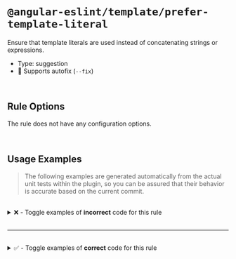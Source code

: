<!--

  DO NOT EDIT.

  This markdown file was autogenerated using a mixture of the following files as the source of truth for its data:
  - ../../src/rules/prefer-template-literal.ts
  - ../../tests/rules/prefer-template-literal/cases.ts

  In order to update this file, it is therefore those files which need to be updated, as well as potentially the generator script:
  - ../../../../tools/scripts/generate-rule-docs.ts

-->

<br>

# `@angular-eslint/template/prefer-template-literal`

Ensure that template literals are used instead of concatenating strings or expressions.

- Type: suggestion
- 🔧 Supports autofix (`--fix`)

<br>

## Rule Options

The rule does not have any configuration options.

<br>

## Usage Examples

> The following examples are generated automatically from the actual unit tests within the plugin, so you can be assured that their behavior is accurate based on the current commit.

<br>

<details>
<summary>❌ - Toggle examples of <strong>incorrect</strong> code for this rule</summary>

<br>

#### Default Config

```json
{
  "rules": {
    "@angular-eslint/template/prefer-template-literal": [
      "error"
    ]
  }
}
```

<br>

#### ❌ Invalid Code

```html
{{ 'pre"fix-' + '-suf\'fix' }}
   ~~~~~~~~~~~~~~~~~~~~~~~~
```

<br>

---

<br>

#### Default Config

```json
{
  "rules": {
    "@angular-eslint/template/prefer-template-literal": [
      "error"
    ]
  }
}
```

<br>

#### ❌ Invalid Code

```html
{{ "pre'fix-" + "-suf\"fix" }}
   ~~~~~~~~~~~~~~~~~~~~~~~~
```

<br>

---

<br>

#### Default Config

```json
{
  "rules": {
    "@angular-eslint/template/prefer-template-literal": [
      "error"
    ]
  }
}
```

<br>

#### ❌ Invalid Code

```html
{{ `prefix-${value}-suffix` + `-prefix2-${value2}-suffix2` }}
   ~~~~~~~~~~~~~~~~~~~~~~~~~~~~~~~~~~~~~~~~~~~~~~~~~~~~~~~
```

<br>

---

<br>

#### Default Config

```json
{
  "rules": {
    "@angular-eslint/template/prefer-template-literal": [
      "error"
    ]
  }
}
```

<br>

#### ❌ Invalid Code

```html
{{ 'pre"fix-' + "-suf'fix" }}
   ~~~~~~~~~~~~~~~~~~~~~~~
```

<br>

---

<br>

#### Default Config

```json
{
  "rules": {
    "@angular-eslint/template/prefer-template-literal": [
      "error"
    ]
  }
}
```

<br>

#### ❌ Invalid Code

```html
{{ 'pre`fix-' + `'pre\`fix"-${value}-"suf\`fix'` }}
   ~~~~~~~~~~~~~~~~~~~~~~~~~~~~~~~~~~~~~~~~~~~~~
```

<br>

---

<br>

#### Default Config

```json
{
  "rules": {
    "@angular-eslint/template/prefer-template-literal": [
      "error"
    ]
  }
}
```

<br>

#### ❌ Invalid Code

```html
{{ "pre'fix-" + '-suf"fix' }}
   ~~~~~~~~~~~~~~~~~~~~~~~
```

<br>

---

<br>

#### Default Config

```json
{
  "rules": {
    "@angular-eslint/template/prefer-template-literal": [
      "error"
    ]
  }
}
```

<br>

#### ❌ Invalid Code

```html
{{ "pre`fix-" + `'pre\`fix"-${value}-"suf\`fix'` }}
   ~~~~~~~~~~~~~~~~~~~~~~~~~~~~~~~~~~~~~~~~~~~~~
```

<br>

---

<br>

#### Default Config

```json
{
  "rules": {
    "@angular-eslint/template/prefer-template-literal": [
      "error"
    ]
  }
}
```

<br>

#### ❌ Invalid Code

```html
<my-component [class]="'prefix-' + myClass | pipe"></my-component>
                       ~~~~~~~~~~~~~~~~~~~
```

<br>

---

<br>

#### Default Config

```json
{
  "rules": {
    "@angular-eslint/template/prefer-template-literal": [
      "error"
    ]
  }
}
```

<br>

#### ❌ Invalid Code

```html
@if (value() + "-suffix" | pipe) {}
     ~~~~~~~~~~~~~~~~~~~
```

<br>

---

<br>

#### Default Config

```json
{
  "rules": {
    "@angular-eslint/template/prefer-template-literal": [
      "error"
    ]
  }
}
```

<br>

#### ❌ Invalid Code

```html
@defer (when value() + '-suffix' | pipe) {}
             ~~~~~~~~~~~~~~~~~~~
```

<br>

---

<br>

#### Default Config

```json
{
  "rules": {
    "@angular-eslint/template/prefer-template-literal": [
      "error"
    ]
  }
}
```

<br>

#### ❌ Invalid Code

```html
@let letValue = value() + '-suffix';
                ~~~~~~~~~~~~~~~~~~~
```

<br>

---

<br>

#### Default Config

```json
{
  "rules": {
    "@angular-eslint/template/prefer-template-literal": [
      "error"
    ]
  }
}
```

<br>

#### ❌ Invalid Code

```html
{{ 'prefix-' + 42 }}
   ~~~~~~~~~~~~~~
```

<br>

---

<br>

#### Default Config

```json
{
  "rules": {
    "@angular-eslint/template/prefer-template-literal": [
      "error"
    ]
  }
}
```

<br>

#### ❌ Invalid Code

```html
{{ 'prefix-' + null }}
   ~~~~~~~~~~~~~~~~
```

<br>

---

<br>

#### Default Config

```json
{
  "rules": {
    "@angular-eslint/template/prefer-template-literal": [
      "error"
    ]
  }
}
```

<br>

#### ❌ Invalid Code

```html
{{ 'prefix-' + undefined }}
   ~~~~~~~~~~~~~~~~~~~~~
```

<br>

---

<br>

#### Default Config

```json
{
  "rules": {
    "@angular-eslint/template/prefer-template-literal": [
      "error"
    ]
  }
}
```

<br>

#### ❌ Invalid Code

```html
{{ 'prefix-' + true }}
   ~~~~~~~~~~~~~~~~
```

<br>

---

<br>

#### Default Config

```json
{
  "rules": {
    "@angular-eslint/template/prefer-template-literal": [
      "error"
    ]
  }
}
```

<br>

#### ❌ Invalid Code

```html
{{ 'prefix-' + value }}
   ~~~~~~~~~~~~~~~~~
```

<br>

---

<br>

#### Default Config

```json
{
  "rules": {
    "@angular-eslint/template/prefer-template-literal": [
      "error"
    ]
  }
}
```

<br>

#### ❌ Invalid Code

```html
{{ 'prefix-' + value() }}
   ~~~~~~~~~~~~~~~~~~~
```

<br>

---

<br>

#### Default Config

```json
{
  "rules": {
    "@angular-eslint/template/prefer-template-literal": [
      "error"
    ]
  }
}
```

<br>

#### ❌ Invalid Code

```html
{{ 'prefix-' + [42] }}
   ~~~~~~~~~~~~~~~~
```

<br>

---

<br>

#### Default Config

```json
{
  "rules": {
    "@angular-eslint/template/prefer-template-literal": [
      "error"
    ]
  }
}
```

<br>

#### ❌ Invalid Code

```html
{{ 'prefix-' + (condition ? 'true' : 'false') }}
   ~~~~~~~~~~~~~~~~~~~~~~~~~~~~~~~~~~~~~~~~~~
```

<br>

---

<br>

#### Default Config

```json
{
  "rules": {
    "@angular-eslint/template/prefer-template-literal": [
      "error"
    ]
  }
}
```

<br>

#### ❌ Invalid Code

```html
{{ 'prefix-' + ('value' | pipe) }}
   ~~~~~~~~~~~~~~~~~~~~~~~~~~~~
```

<br>

---

<br>

#### Default Config

```json
{
  "rules": {
    "@angular-eslint/template/prefer-template-literal": [
      "error"
    ]
  }
}
```

<br>

#### ❌ Invalid Code

```html
{{ "prefix-" + 42 }}
   ~~~~~~~~~~~~~~
```

<br>

---

<br>

#### Default Config

```json
{
  "rules": {
    "@angular-eslint/template/prefer-template-literal": [
      "error"
    ]
  }
}
```

<br>

#### ❌ Invalid Code

```html
{{ "prefix-" + null }}
   ~~~~~~~~~~~~~~~~
```

<br>

---

<br>

#### Default Config

```json
{
  "rules": {
    "@angular-eslint/template/prefer-template-literal": [
      "error"
    ]
  }
}
```

<br>

#### ❌ Invalid Code

```html
{{ "prefix-" + undefined }}
   ~~~~~~~~~~~~~~~~~~~~~
```

<br>

---

<br>

#### Default Config

```json
{
  "rules": {
    "@angular-eslint/template/prefer-template-literal": [
      "error"
    ]
  }
}
```

<br>

#### ❌ Invalid Code

```html
{{ "prefix-" + true }}
   ~~~~~~~~~~~~~~~~
```

<br>

---

<br>

#### Default Config

```json
{
  "rules": {
    "@angular-eslint/template/prefer-template-literal": [
      "error"
    ]
  }
}
```

<br>

#### ❌ Invalid Code

```html
{{ "prefix-" + value }}
   ~~~~~~~~~~~~~~~~~
```

<br>

---

<br>

#### Default Config

```json
{
  "rules": {
    "@angular-eslint/template/prefer-template-literal": [
      "error"
    ]
  }
}
```

<br>

#### ❌ Invalid Code

```html
{{ "prefix-" + value() }}
   ~~~~~~~~~~~~~~~~~~~
```

<br>

---

<br>

#### Default Config

```json
{
  "rules": {
    "@angular-eslint/template/prefer-template-literal": [
      "error"
    ]
  }
}
```

<br>

#### ❌ Invalid Code

```html
{{ "prefix-" + [42] }}
   ~~~~~~~~~~~~~~~~
```

<br>

---

<br>

#### Default Config

```json
{
  "rules": {
    "@angular-eslint/template/prefer-template-literal": [
      "error"
    ]
  }
}
```

<br>

#### ❌ Invalid Code

```html
{{ 'prefix-' + (condition ? 'true' : 'false') }}
   ~~~~~~~~~~~~~~~~~~~~~~~~~~~~~~~~~~~~~~~~~~
```

<br>

---

<br>

#### Default Config

```json
{
  "rules": {
    "@angular-eslint/template/prefer-template-literal": [
      "error"
    ]
  }
}
```

<br>

#### ❌ Invalid Code

```html
{{ 'prefix-' + ('value' | pipe) }}
   ~~~~~~~~~~~~~~~~~~~~~~~~~~~~
```

<br>

---

<br>

#### Default Config

```json
{
  "rules": {
    "@angular-eslint/template/prefer-template-literal": [
      "error"
    ]
  }
}
```

<br>

#### ❌ Invalid Code

```html
{{ `prefix-${value}-suffix` + 42 }}
   ~~~~~~~~~~~~~~~~~~~~~~~~~~~~~
```

<br>

---

<br>

#### Default Config

```json
{
  "rules": {
    "@angular-eslint/template/prefer-template-literal": [
      "error"
    ]
  }
}
```

<br>

#### ❌ Invalid Code

```html
{{ `prefix-${value}-suffix` + null }}
   ~~~~~~~~~~~~~~~~~~~~~~~~~~~~~~~
```

<br>

---

<br>

#### Default Config

```json
{
  "rules": {
    "@angular-eslint/template/prefer-template-literal": [
      "error"
    ]
  }
}
```

<br>

#### ❌ Invalid Code

```html
{{ `prefix-${value}-suffix` + undefined }}
   ~~~~~~~~~~~~~~~~~~~~~~~~~~~~~~~~~~~~
```

<br>

---

<br>

#### Default Config

```json
{
  "rules": {
    "@angular-eslint/template/prefer-template-literal": [
      "error"
    ]
  }
}
```

<br>

#### ❌ Invalid Code

```html
{{ `prefix-${value}-suffix` + false }}
   ~~~~~~~~~~~~~~~~~~~~~~~~~~~~~~~~
```

<br>

---

<br>

#### Default Config

```json
{
  "rules": {
    "@angular-eslint/template/prefer-template-literal": [
      "error"
    ]
  }
}
```

<br>

#### ❌ Invalid Code

```html
{{ `prefix-${value}-suffix` + value2 }}
   ~~~~~~~~~~~~~~~~~~~~~~~~~~~~~~~~~
```

<br>

---

<br>

#### Default Config

```json
{
  "rules": {
    "@angular-eslint/template/prefer-template-literal": [
      "error"
    ]
  }
}
```

<br>

#### ❌ Invalid Code

```html
{{ `prefix-${value}-suffix` + value2() }}
   ~~~~~~~~~~~~~~~~~~~~~~~~~~~~~~~~~~~
```

<br>

---

<br>

#### Default Config

```json
{
  "rules": {
    "@angular-eslint/template/prefer-template-literal": [
      "error"
    ]
  }
}
```

<br>

#### ❌ Invalid Code

```html
{{ `prefix-${value}-suffix` + [42] }}
   ~~~~~~~~~~~~~~~~~~~~~~~~~~~~~~~
```

<br>

---

<br>

#### Default Config

```json
{
  "rules": {
    "@angular-eslint/template/prefer-template-literal": [
      "error"
    ]
  }
}
```

<br>

#### ❌ Invalid Code

```html
{{ `prefix-${value}-suffix` + (condition ? 'true' : 'false') }}
   ~~~~~~~~~~~~~~~~~~~~~~~~~~~~~~~~~~~~~~~~~~~~~~~~~~~~~~~~~
```

<br>

---

<br>

#### Default Config

```json
{
  "rules": {
    "@angular-eslint/template/prefer-template-literal": [
      "error"
    ]
  }
}
```

<br>

#### ❌ Invalid Code

```html
{{ `prefix-${value}-suffix` + ('value' | pipe) }}
   ~~~~~~~~~~~~~~~~~~~~~~~~~~~~~~~~~~~~~~~~~~~
```

<br>

---

<br>

#### Default Config

```json
{
  "rules": {
    "@angular-eslint/template/prefer-template-literal": [
      "error"
    ]
  }
}
```

<br>

#### ❌ Invalid Code

```html
{{ 42 + '-suffix' }}
   ~~~~~~~~~~~~~~
```

<br>

---

<br>

#### Default Config

```json
{
  "rules": {
    "@angular-eslint/template/prefer-template-literal": [
      "error"
    ]
  }
}
```

<br>

#### ❌ Invalid Code

```html
{{ null + '-suffix' }}
   ~~~~~~~~~~~~~~~~
```

<br>

---

<br>

#### Default Config

```json
{
  "rules": {
    "@angular-eslint/template/prefer-template-literal": [
      "error"
    ]
  }
}
```

<br>

#### ❌ Invalid Code

```html
{{ undefined + '-suffix' }}
   ~~~~~~~~~~~~~~~~~~~~~
```

<br>

---

<br>

#### Default Config

```json
{
  "rules": {
    "@angular-eslint/template/prefer-template-literal": [
      "error"
    ]
  }
}
```

<br>

#### ❌ Invalid Code

```html
{{ true + '-suffix' }}
   ~~~~~~~~~~~~~~~~
```

<br>

---

<br>

#### Default Config

```json
{
  "rules": {
    "@angular-eslint/template/prefer-template-literal": [
      "error"
    ]
  }
}
```

<br>

#### ❌ Invalid Code

```html
{{ value + '-suffix' }}
   ~~~~~~~~~~~~~~~~~
```

<br>

---

<br>

#### Default Config

```json
{
  "rules": {
    "@angular-eslint/template/prefer-template-literal": [
      "error"
    ]
  }
}
```

<br>

#### ❌ Invalid Code

```html
{{ value() + '-suffix' }}
   ~~~~~~~~~~~~~~~~~~~
```

<br>

---

<br>

#### Default Config

```json
{
  "rules": {
    "@angular-eslint/template/prefer-template-literal": [
      "error"
    ]
  }
}
```

<br>

#### ❌ Invalid Code

```html
{{ [42] + '-suffix' }}
   ~~~~~~~~~~~~~~~~
```

<br>

---

<br>

#### Default Config

```json
{
  "rules": {
    "@angular-eslint/template/prefer-template-literal": [
      "error"
    ]
  }
}
```

<br>

#### ❌ Invalid Code

```html
{{ `'pre\`fix"-${value}-"suf\`fix'` + '-suf`fix' }}
   ~~~~~~~~~~~~~~~~~~~~~~~~~~~~~~~~~~~~~~~~~~~~~
```

<br>

---

<br>

#### Default Config

```json
{
  "rules": {
    "@angular-eslint/template/prefer-template-literal": [
      "error"
    ]
  }
}
```

<br>

#### ❌ Invalid Code

```html
{{ (condition ? 'true' : 'false') + '-suffix' }}
   ~~~~~~~~~~~~~~~~~~~~~~~~~~~~~~~~~~~~~~~~~~
```

<br>

---

<br>

#### Default Config

```json
{
  "rules": {
    "@angular-eslint/template/prefer-template-literal": [
      "error"
    ]
  }
}
```

<br>

#### ❌ Invalid Code

```html
{{ ('value' | pipe) + '-suffix' }}
   ~~~~~~~~~~~~~~~~~~~~~~~~~~~~
```

<br>

---

<br>

#### Default Config

```json
{
  "rules": {
    "@angular-eslint/template/prefer-template-literal": [
      "error"
    ]
  }
}
```

<br>

#### ❌ Invalid Code

```html
{{ 42 + "-suffix" }}
   ~~~~~~~~~~~~~~
```

<br>

---

<br>

#### Default Config

```json
{
  "rules": {
    "@angular-eslint/template/prefer-template-literal": [
      "error"
    ]
  }
}
```

<br>

#### ❌ Invalid Code

```html
{{ null + "-suffix" }}
   ~~~~~~~~~~~~~~~~
```

<br>

---

<br>

#### Default Config

```json
{
  "rules": {
    "@angular-eslint/template/prefer-template-literal": [
      "error"
    ]
  }
}
```

<br>

#### ❌ Invalid Code

```html
{{ undefined + "-suffix" }}
   ~~~~~~~~~~~~~~~~~~~~~
```

<br>

---

<br>

#### Default Config

```json
{
  "rules": {
    "@angular-eslint/template/prefer-template-literal": [
      "error"
    ]
  }
}
```

<br>

#### ❌ Invalid Code

```html
{{ true + "-suffix" }}
   ~~~~~~~~~~~~~~~~
```

<br>

---

<br>

#### Default Config

```json
{
  "rules": {
    "@angular-eslint/template/prefer-template-literal": [
      "error"
    ]
  }
}
```

<br>

#### ❌ Invalid Code

```html
{{ value + "-suffix" }}
   ~~~~~~~~~~~~~~~~~
```

<br>

---

<br>

#### Default Config

```json
{
  "rules": {
    "@angular-eslint/template/prefer-template-literal": [
      "error"
    ]
  }
}
```

<br>

#### ❌ Invalid Code

```html
{{ value() + "-suffix" }}
   ~~~~~~~~~~~~~~~~~~~
```

<br>

---

<br>

#### Default Config

```json
{
  "rules": {
    "@angular-eslint/template/prefer-template-literal": [
      "error"
    ]
  }
}
```

<br>

#### ❌ Invalid Code

```html
{{ [42] + "-suffix" }}
   ~~~~~~~~~~~~~~~~
```

<br>

---

<br>

#### Default Config

```json
{
  "rules": {
    "@angular-eslint/template/prefer-template-literal": [
      "error"
    ]
  }
}
```

<br>

#### ❌ Invalid Code

```html
{{ `'pre\`fix"-${value}-"suf\`fix'` + "-suf`fix" }}
   ~~~~~~~~~~~~~~~~~~~~~~~~~~~~~~~~~~~~~~~~~~~~~
```

<br>

---

<br>

#### Default Config

```json
{
  "rules": {
    "@angular-eslint/template/prefer-template-literal": [
      "error"
    ]
  }
}
```

<br>

#### ❌ Invalid Code

```html
{{ (condition ? 'true' : 'false') + "-suffix" }}
   ~~~~~~~~~~~~~~~~~~~~~~~~~~~~~~~~~~~~~~~~~~
```

<br>

---

<br>

#### Default Config

```json
{
  "rules": {
    "@angular-eslint/template/prefer-template-literal": [
      "error"
    ]
  }
}
```

<br>

#### ❌ Invalid Code

```html
{{ ('value' | pipe) + "-suffix" }}
   ~~~~~~~~~~~~~~~~~~~~~~~~~~~~
```

<br>

---

<br>

#### Default Config

```json
{
  "rules": {
    "@angular-eslint/template/prefer-template-literal": [
      "error"
    ]
  }
}
```

<br>

#### ❌ Invalid Code

```html
{{ 42 + `prefix-${value}-suffix` }}
   ~~~~~~~~~~~~~~~~~~~~~~~~~~~~~
```

<br>

---

<br>

#### Default Config

```json
{
  "rules": {
    "@angular-eslint/template/prefer-template-literal": [
      "error"
    ]
  }
}
```

<br>

#### ❌ Invalid Code

```html
{{ null + `prefix-${value}-suffix` }}
   ~~~~~~~~~~~~~~~~~~~~~~~~~~~~~~~
```

<br>

---

<br>

#### Default Config

```json
{
  "rules": {
    "@angular-eslint/template/prefer-template-literal": [
      "error"
    ]
  }
}
```

<br>

#### ❌ Invalid Code

```html
{{ undefined + `prefix-${value}-suffix` }}
   ~~~~~~~~~~~~~~~~~~~~~~~~~~~~~~~~~~~~
```

<br>

---

<br>

#### Default Config

```json
{
  "rules": {
    "@angular-eslint/template/prefer-template-literal": [
      "error"
    ]
  }
}
```

<br>

#### ❌ Invalid Code

```html
{{ false + `prefix-${value}-suffix` }}
   ~~~~~~~~~~~~~~~~~~~~~~~~~~~~~~~~
```

<br>

---

<br>

#### Default Config

```json
{
  "rules": {
    "@angular-eslint/template/prefer-template-literal": [
      "error"
    ]
  }
}
```

<br>

#### ❌ Invalid Code

```html
{{ value2 + `prefix-${value}-suffix` }}
   ~~~~~~~~~~~~~~~~~~~~~~~~~~~~~~~~~
```

<br>

---

<br>

#### Default Config

```json
{
  "rules": {
    "@angular-eslint/template/prefer-template-literal": [
      "error"
    ]
  }
}
```

<br>

#### ❌ Invalid Code

```html
{{ value2() + `prefix-${value}-suffix` }}
   ~~~~~~~~~~~~~~~~~~~~~~~~~~~~~~~~~~~
```

<br>

---

<br>

#### Default Config

```json
{
  "rules": {
    "@angular-eslint/template/prefer-template-literal": [
      "error"
    ]
  }
}
```

<br>

#### ❌ Invalid Code

```html
{{ [42] + `prefix-${value}-suffix` }}
   ~~~~~~~~~~~~~~~~~~~~~~~~~~~~~~~
```

<br>

---

<br>

#### Default Config

```json
{
  "rules": {
    "@angular-eslint/template/prefer-template-literal": [
      "error"
    ]
  }
}
```

<br>

#### ❌ Invalid Code

```html
{{ (condition ? 'true' : 'false') + `prefix-${value}-suffix` }}
   ~~~~~~~~~~~~~~~~~~~~~~~~~~~~~~~~~~~~~~~~~~~~~~~~~~~~~~~~~
```

<br>

---

<br>

#### Default Config

```json
{
  "rules": {
    "@angular-eslint/template/prefer-template-literal": [
      "error"
    ]
  }
}
```

<br>

#### ❌ Invalid Code

```html
{{ ('value' | pipe) + `prefix-${value}-suffix` }}
   ~~~~~~~~~~~~~~~~~~~~~~~~~~~~~~~~~~~~~~~~~~~
```

</details>

<br>

---

<br>

<details>
<summary>✅ - Toggle examples of <strong>correct</strong> code for this rule</summary>

<br>

#### Default Config

```json
{
  "rules": {
    "@angular-eslint/template/prefer-template-literal": [
      "error"
    ]
  }
}
```

<br>

#### ✅ Valid Code

```html
{{ `prefix-${value}-suffix` }}
```

<br>

---

<br>

#### Default Config

```json
{
  "rules": {
    "@angular-eslint/template/prefer-template-literal": [
      "error"
    ]
  }
}
```

<br>

#### ✅ Valid Code

```html
{{ 42 + 42 }}
```

<br>

---

<br>

#### Default Config

```json
{
  "rules": {
    "@angular-eslint/template/prefer-template-literal": [
      "error"
    ]
  }
}
```

<br>

#### ✅ Valid Code

```html
{{ value + value2 }}
```

<br>

---

<br>

#### Default Config

```json
{
  "rules": {
    "@angular-eslint/template/prefer-template-literal": [
      "error"
    ]
  }
}
```

<br>

#### ✅ Valid Code

```html
{{ value() + value2() }}
```

<br>

---

<br>

#### Default Config

```json
{
  "rules": {
    "@angular-eslint/template/prefer-template-literal": [
      "error"
    ]
  }
}
```

<br>

#### ✅ Valid Code

```html
{{ 'simple-quote' | pipe }}
```

<br>

---

<br>

#### Default Config

```json
{
  "rules": {
    "@angular-eslint/template/prefer-template-literal": [
      "error"
    ]
  }
}
```

<br>

#### ✅ Valid Code

```html
{{ "double-quote" }}"
```

<br>

---

<br>

#### Default Config

```json
{
  "rules": {
    "@angular-eslint/template/prefer-template-literal": [
      "error"
    ]
  }
}
```

<br>

#### ✅ Valid Code

```html
{{ `backquote` }}
```

<br>

---

<br>

#### Default Config

```json
{
  "rules": {
    "@angular-eslint/template/prefer-template-literal": [
      "error"
    ]
  }
}
```

<br>

#### ✅ Valid Code

```html
@if (`prefix-${value}-suffix`) {}
```

<br>

---

<br>

#### Default Config

```json
{
  "rules": {
    "@angular-eslint/template/prefer-template-literal": [
      "error"
    ]
  }
}
```

<br>

#### ✅ Valid Code

```html
@defer (when `prefix-${value}-suffix`) {}
```

<br>

---

<br>

#### Default Config

```json
{
  "rules": {
    "@angular-eslint/template/prefer-template-literal": [
      "error"
    ]
  }
}
```

<br>

#### ✅ Valid Code

```html
@let letValue = `prefix-${value}-suffix`;
```

<br>

---

<br>

#### Default Config

```json
{
  "rules": {
    "@angular-eslint/template/prefer-template-literal": [
      "error"
    ]
  }
}
```

<br>

#### ✅ Valid Code

```html
<h1>{{ `prefix-${value}-suffix` }}</h1>
```

<br>

---

<br>

#### Default Config

```json
{
  "rules": {
    "@angular-eslint/template/prefer-template-literal": [
      "error"
    ]
  }
}
```

<br>

#### ✅ Valid Code

```html
<my-component class="prefix-{{value}}-suffix"></my-component>
```

<br>

---

<br>

#### Default Config

```json
{
  "rules": {
    "@angular-eslint/template/prefer-template-literal": [
      "error"
    ]
  }
}
```

<br>

#### ✅ Valid Code

```html
<my-component [class]="`prefix-${value}-suffix`"></my-component>
```

<br>

---

<br>

#### Default Config

```json
{
  "rules": {
    "@angular-eslint/template/prefer-template-literal": [
      "error"
    ]
  }
}
```

<br>

#### ✅ Valid Code

```html
<my-component *directive="`prefix-${value}-suffix` | pipe" />
```

</details>

<br>
